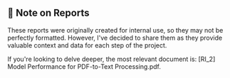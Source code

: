 ## 📄 Note on Reports
These reports were originally created for internal use, so they may not be perfectly formatted. However, I've decided to share them as they provide valuable context and data for each step of the project.

If you're looking to delve deeper, the most relevant document is:
[RI_2] Model Performance for PDF-to-Text Processing.pdf.